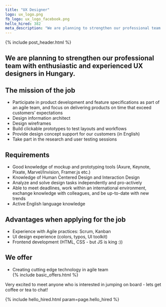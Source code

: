 ```yaml
---
title: "UX Designer"
logo: ux_logo.png
fb_logo: ux_logo_facebook.png
hello_hired: 382
meta_description: "We are planning to strengthen our professional team with enthusiastic and experienced UX designers in Hungary."
---
```


{% include post_header.html %}

<div class="text-left">
  <h2>
    We are planning to strengthen our professional team with enthusiastic and experienced UX designers in Hungary.
  </h2>

  <h2>The mission of the job</h2>
  <ul>
    <li>Participate in product development and feature specifications as part of an agile team, and focus on delivering products on time that exceed customers’ expectations</li>
    <li>Design information architect</li>
    <li>Design wireframes</li>
    <li>Build clickable prototypes to test layouts and workflows</li>
    <li>Provide design concept support for our customers (in English)</li>
    <li>Take part in the research and user testing sessions</li>
    </ul>

  <h2>Requirements</h2>
  <ul>
    <li>Good knowledge of mockup and prototyping tools (Axure, Keynote, Pixate, Marvel/Invision, Framer.js etc.)</li>
    <li>Knowledge of Human Centered Design and Interaction Design</li>
    <li>Analyze and solve design tasks independently and pro-actively</li>
    <li>Able to meet deadlines, work within an international environment, exchange knowledge with colleagues, and be up-to-date with new trends</li>
    <li>Active English language knowledge</li>
  </ul>

  <h2>Advantages when applying for the job</h2>
  <ul>
    <li>Experience with Agile practices: Scrum, Kanban</li>
    <li>UI design experience (colors, typos, UI toolkit)</li>
    <li>Frontend development (HTML, CSS - but JS is king :))</li>
  </ul>

  <h2>We offer</h2>
  <ul>
    <li>Creating cutting edge technology in agile team</li>
    {% include basic_offers.html %}
  </ul>

  <p>Very excited to meet anyone who is interested in jumping on board - lets get coffee or tea to chat!</p>
</div>

{% include hello_hired.html param=page.hello_hired %}
